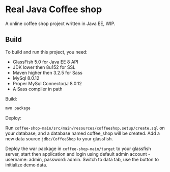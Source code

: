 # Real Java Coffee shop

A online coffee shop project written in Java EE, WIP.

## Build

To build and run this project, you need:

- GlassFish 5.0 for Java EE 8 API
- JDK lower then 8u152 for SSL
- Maven higher then 3.2.5 for Sass
- MySql 8.0.12
- Proper MySql Connector/J 8.0.12
- A Sass compiler in path

Build:

```sh
mvn package
```

Deploy:

Run ```coffee-shop-main/src/main/resources/coffeeshop.setup/create.sql``` on your database, and a database named coffee_shop will be created.
Add a new data source ```jdbc/CoffeeShop``` to your glassfish.

Deploy the war package in ```coffee-shop-main/target``` to your glassfish server, start then application and login using default admin account - username: admin, password: admin. Switch to data tab, use the button to initialize demo data.
